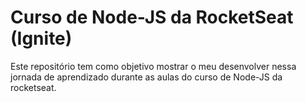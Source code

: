 # Curso de Node-JS da RocketSeat (Ignite) 

Este repositório tem como objetivo mostrar o meu desenvolver nessa jornada de aprendizado durante as aulas do curso de Node-JS da rocketseat.